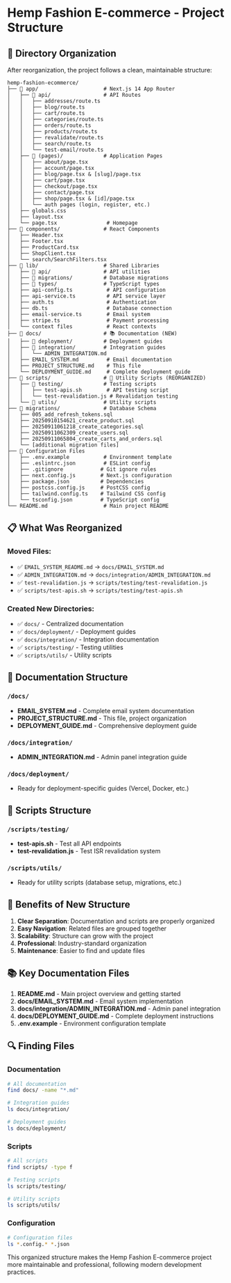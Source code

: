 # Hemp Fashion E-commerce - Project Structure

## 📁 Directory Organization

After reorganization, the project follows a clean, maintainable structure:

```
hemp-fashion-ecommerce/
├── 📁 app/                     # Next.js 14 App Router
│   ├── 📁 api/                 # API Routes
│   │   ├── addresses/route.ts
│   │   ├── blog/route.ts
│   │   ├── cart/route.ts
│   │   ├── categories/route.ts
│   │   ├── orders/route.ts
│   │   ├── products/route.ts
│   │   ├── revalidate/route.ts
│   │   ├── search/route.ts
│   │   └── test-email/route.ts
│   ├── 📁 (pages)/             # Application Pages
│   │   ├── about/page.tsx
│   │   ├── account/page.tsx
│   │   ├── blog/page.tsx & [slug]/page.tsx
│   │   ├── cart/page.tsx
│   │   ├── checkout/page.tsx
│   │   ├── contact/page.tsx
│   │   ├── shop/page.tsx & [id]/page.tsx
│   │   └── auth pages (login, register, etc.)
│   ├── globals.css
│   ├── layout.tsx
│   └── page.tsx                # Homepage
├── 📁 components/              # React Components
│   ├── Header.tsx
│   ├── Footer.tsx
│   ├── ProductCard.tsx
│   ├── ShopClient.tsx
│   └── search/SearchFilters.tsx
├── 📁 lib/                     # Shared Libraries
│   ├── 📁 api/                 # API utilities
│   ├── 📁 migrations/          # Database migrations
│   ├── 📁 types/               # TypeScript types
│   ├── api-config.ts           # API configuration
│   ├── api-service.ts          # API service layer
│   ├── auth.ts                 # Authentication
│   ├── db.ts                   # Database connection
│   ├── email-service.ts        # Email system
│   ├── stripe.ts               # Payment processing
│   └── context files           # React contexts
├── 📁 docs/                    # 📚 Documentation (NEW)
│   ├── 📁 deployment/          # Deployment guides
│   ├── 📁 integration/         # Integration guides
│   │   └── ADMIN_INTEGRATION.md
│   ├── EMAIL_SYSTEM.md         # Email documentation
│   ├── PROJECT_STRUCTURE.md    # This file
│   └── DEPLOYMENT_GUIDE.md     # Complete deployment guide
├── 📁 scripts/                 # 🔧 Utility Scripts (REORGANIZED)
│   ├── 📁 testing/             # Testing scripts
│   │   ├── test-apis.sh        # API testing script
│   │   └── test-revalidation.js # Revalidation testing
│   └── 📁 utils/               # Utility scripts
├── 📁 migrations/              # Database Schema
│   ├── 005_add_refresh_tokens.sql
│   ├── 20250910154621_create_product.sql
│   ├── 20250911061218_create_categories.sql
│   ├── 20250911062309_create_users.sql
│   ├── 20250911065804_create_carts_and_orders.sql
│   └── [additional migration files]
├── 📄 Configuration Files
│   ├── .env.example           # Environment template
│   ├── .eslintrc.json         # ESLint config
│   ├── .gitignore            # Git ignore rules
│   ├── next.config.js        # Next.js configuration
│   ├── package.json          # Dependencies
│   ├── postcss.config.js     # PostCSS config
│   ├── tailwind.config.ts    # Tailwind CSS config
│   └── tsconfig.json         # TypeScript config
└── README.md                  # Main project README
```

## 📋 What Was Reorganized

### Moved Files:
- ✅ `EMAIL_SYSTEM_README.md` → `docs/EMAIL_SYSTEM.md`
- ✅ `ADMIN_INTEGRATION.md` → `docs/integration/ADMIN_INTEGRATION.md`
- ✅ `test-revalidation.js` → `scripts/testing/test-revalidation.js`
- ✅ `scripts/test-apis.sh` → `scripts/testing/test-apis.sh`

### Created New Directories:
- ✅ `docs/` - Centralized documentation
- ✅ `docs/deployment/` - Deployment guides
- ✅ `docs/integration/` - Integration documentation
- ✅ `scripts/testing/` - Testing utilities
- ✅ `scripts/utils/` - Utility scripts

## 📖 Documentation Structure

### `/docs/`
- **EMAIL_SYSTEM.md** - Complete email system documentation
- **PROJECT_STRUCTURE.md** - This file, project organization
- **DEPLOYMENT_GUIDE.md** - Comprehensive deployment guide

### `/docs/integration/`
- **ADMIN_INTEGRATION.md** - Admin panel integration guide

### `/docs/deployment/`
- Ready for deployment-specific guides (Vercel, Docker, etc.)

## 🔧 Scripts Structure

### `/scripts/testing/`
- **test-apis.sh** - Test all API endpoints
- **test-revalidation.js** - Test ISR revalidation system

### `/scripts/utils/`
- Ready for utility scripts (database setup, migrations, etc.)

## 🎯 Benefits of New Structure

1. **Clear Separation**: Documentation and scripts are properly organized
2. **Easy Navigation**: Related files are grouped together
3. **Scalability**: Structure can grow with the project
4. **Professional**: Industry-standard organization
5. **Maintenance**: Easier to find and update files

## 📚 Key Documentation Files

1. **README.md** - Main project overview and getting started
2. **docs/EMAIL_SYSTEM.md** - Email system implementation
3. **docs/integration/ADMIN_INTEGRATION.md** - Admin panel integration
4. **docs/DEPLOYMENT_GUIDE.md** - Complete deployment instructions
5. **.env.example** - Environment configuration template

## 🔍 Finding Files

### Documentation
```bash
# All documentation
find docs/ -name "*.md"

# Integration guides
ls docs/integration/

# Deployment guides
ls docs/deployment/
```

### Scripts
```bash
# All scripts
find scripts/ -type f

# Testing scripts
ls scripts/testing/

# Utility scripts
ls scripts/utils/
```

### Configuration
```bash
# Configuration files
ls *.config.* *.json
```

This organized structure makes the Hemp Fashion E-commerce project more maintainable and professional, following modern development practices.